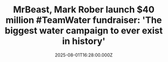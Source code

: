 ---
title: "MrBeast, Mark Rober launch $40 million #TeamWater fundraiser: 'The biggest water campaign to ever exist in history'"
date: 2025-08-01T16:28:00.000Z
category: Human Kindness
externalLink: "https://www.goodgoodgood.co/articles/mrbeast-team-water"
image: ""
excerpt: "MrBeast and Mark Rober have once again joined forces with other creators to make a major difference.…"
---
